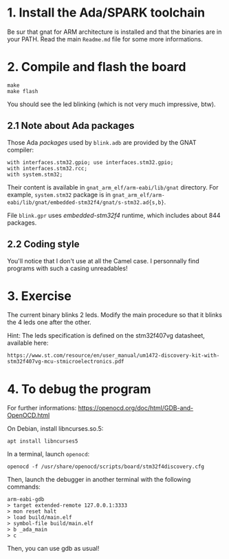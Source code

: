 
# 1. Install the Ada/SPARK toolchain

Be sur that gnat for ARM architecture is installed and that the binaries are in
your PATH. Read the main `Readme.md` file for some more informations.

# 2. Compile and flash the board

	make
	make flash

You should see the led blinking (which is not very much impressive, btw).

## 2.1 Note about Ada packages

Those Ada *packages* used by `blink.adb` are provided by the GNAT compiler:

	with interfaces.stm32.gpio; use interfaces.stm32.gpio;
	with interfaces.stm32.rcc;
	with system.stm32;

Their content is available in `gnat_arm_elf/arm-eabi/lib/gnat` directory.
For example, `system.stm32` package is in
`gnat_arm_elf/arm-eabi/lib/gnat/embedded-stm32f4/gnat/s-stm32.ad{s,b}`.

File `blink.gpr` uses *embedded-stm32f4* runtime, which includes about 844
packages.

## 2.2 Coding style

You'll notice that I don't use at all the Camel case. I personnally find programs
with such a casing unreadables!


# 3. Exercise

The current binary blinks 2 leds. Modify the main procedure so that it
blinks the 4 leds one after the other.

Hint: The leds specification is defined on the stm32f407vg datasheet, available here:

	https://www.st.com/resource/en/user_manual/um1472-discovery-kit-with-stm32f407vg-mcu-stmicroelectronics.pdf


# 4. To debug the program

For further informations: https://openocd.org/doc/html/GDB-and-OpenOCD.html

On Debian, install libncurses.so.5:

	apt install libncurses5

In a terminal, launch `openocd`:

	openocd -f /usr/share/openocd/scripts/board/stm32f4discovery.cfg

Then, launch the debugger in another terminal with the following commands:

	arm-eabi-gdb
	> target extended-remote 127.0.0.1:3333
	> mon reset halt
	> load build/main.elf
	> symbol-file build/main.elf
	> b _ada_main
	> c

Then, you can use gdb as usual!

